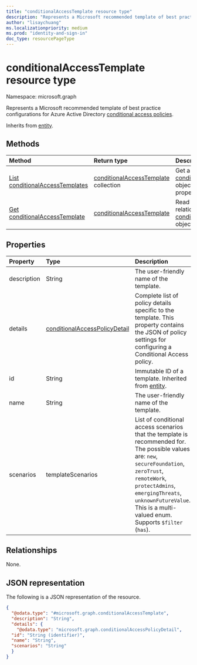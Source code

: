 ```yaml
---
title: "conditionalAccessTemplate resource type"
description: "Represents a Microsoft recommended template of best practice configurations for Azure Active Directory conditional access policies."
author: "lisaychuang"
ms.localizationpriority: medium
ms.prod: "identity-and-sign-in"
doc_type: resourcePageType
---
```


# conditionalAccessTemplate resource type

Namespace: microsoft.graph

Represents a Microsoft recommended template of best practice configurations for Azure Active Directory [conditional access policies](../resources/conditionalaccesspolicy.md).

Inherits from [entity](../resources/entity.md).

## Methods
|Method|Return type|Description|
|:---|:---|:---|
|[List conditionalAccessTemplates](../api/conditionalaccessroot-list-templates.md)|[conditionalAccessTemplate](../resources/conditionalaccesstemplate.md) collection|Get a list of the [conditionalAccessTemplate](../resources/conditionalaccesstemplate.md) objects and their properties.|
|[Get conditionalAccessTemplate](../api/conditionalaccesstemplate-get.md)|[conditionalAccessTemplate](../resources/conditionalaccesstemplate.md)|Read the properties and relationships of a [conditionalAccessTemplate](../resources/conditionalaccesstemplate.md) object.|

## Properties
|Property|Type|Description|
|:---|:---|:---|
|description|String| The user-friendly name of the template. |
|details|[conditionalAccessPolicyDetail](../resources/conditionalaccesspolicydetail.md)| Complete list of policy details specific to the template. This property contains the JSON of policy settings for configuring a Conditional Access policy. |
|id|String| Immutable ID of a template. Inherited from [entity](../resources/entity.md). |
|name|String| The user-friendly name of the template. |
|scenarios|templateScenarios| List of conditional access scenarios that the template is recommended for. The possible values are: `new`, `secureFoundation`, `zeroTrust`, `remoteWork`, `protectAdmins`, `emergingThreats`, `unknownFutureValue`. This is a multi-valued enum. Supports `$filter` (`has`).|

## Relationships
None.

## JSON representation
The following is a JSON representation of the resource.
<!-- {
  "blockType": "resource",
  "keyProperty": "id",
  "@odata.type": "microsoft.graph.conditionalAccessTemplate",
  "baseType": "microsoft.graph.entity",
  "openType": false
}
-->
``` json
{
  "@odata.type": "#microsoft.graph.conditionalAccessTemplate",
  "description": "String",
  "details": {
    "@odata.type": "microsoft.graph.conditionalAccessPolicyDetail",
  "id": "String (identifier)",
  "name": "String",
  "scenarios": "String"
  }
}
```
